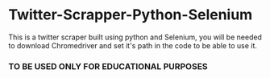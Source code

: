 # Twitter-Scrapper-Python-Selenium

This is a twitter scraper built using python and Selenium, you will be needed to download Chromedriver and set it's path in the code to be able to use it.

### TO BE USED ONLY FOR EDUCATIONAL PURPOSES
